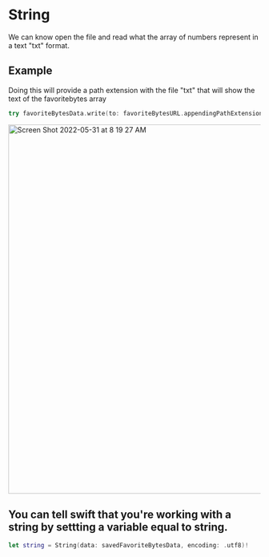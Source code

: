 # String

We can know open the file and read what the array of numbers represent in a text "txt" format.

## Example

Doing this will provide a path extension with the file "txt" that will show the text of the favoritebytes array

``` swift
try favoriteBytesData.write(to: favoriteBytesURL.appendingPathExtension("txt"))
```

<img width="736" alt="Screen Shot 2022-05-31 at 8 19 27 AM" src="https://user-images.githubusercontent.com/64448202/171171594-9114c96d-270d-44d7-bc9a-44264ab6b7f8.png">

## You can tell swift that you're working with a string by settting a variable equal to string.

``` swift
let string = String(data: savedFavoriteBytesData, encoding: .utf8)!
```

